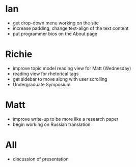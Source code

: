 # Ian
- get drop-down menu working on the site
- increase padding, change text-align of the text content
- put programmer bios on the About page

# Richie
- improve topic model reading view for Matt (Wednesday)
- reading view for rhetorical tags
- get sidebar to move along with user scrolling 
- Undergraduate Symposium

# Matt
- improve write-up to be more like a research paper
- begin working on Russian translation

# All
- discussion of presentation